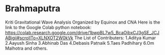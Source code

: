 # Brahmaputra
Kriti Gravitational Wave Analysis
Organized by Equinox and CNA
Here is the link to the Google Colab python notebook:
https://colab.research.google.com/drive/1bwpBL7w5_BcaOibxCJ3gSE_JCJABigii#scrollTo=XLNXOT2W0kVk
The List of Contributers:
1.Aditya Kumar
2.Aayush Sinha
3.Abhinab Das
4.Debasis Patnaik
5.Taes Padhihary
6.Om Malhotra
and others.

